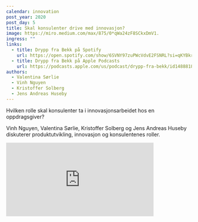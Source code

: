 ```yaml
---
calendar: innovation
post_year: 2020
post_day: 5
title: Skal konsulenter drive med innovasjon?
image: https://miro.medium.com/max/875/0*qWa24zF8SCkxDmV1.
ingress: ""
links:
  - title: Drypp fra Bekk på Spotify
    url: https://open.spotify.com/show/6SVNY97zuPWcVdvE2FSNRL?si=qKYBkrpzS9SUp9UJU3XBXQ
  - title: Drypp fra Bekk på Apple Podcasts
    url: https://podcasts.apple.com/us/podcast/drypp-fra-bekk/id1488818165
authors:
  - Valentina Sørlie
  - Vinh Nguyen
  - Kristoffer Solberg
  - Jens Andreas Huseby
---
```

Hvilken rolle skal konsulenter ta i innovasjonsarbeidet hos en oppdragsgiver? 

Vinh Nguyen, Valentina Sørlie, Kristoffer Solberg og Jens Andreas Huseby diskuterer produktutvikling, innovasjon og konsulentenes roller.

<iframe src="https://anchor.fm/drypp/embed/episodes/--emugeq" height="200px" width="400px" frameborder="0" scrolling="no"></iframe>